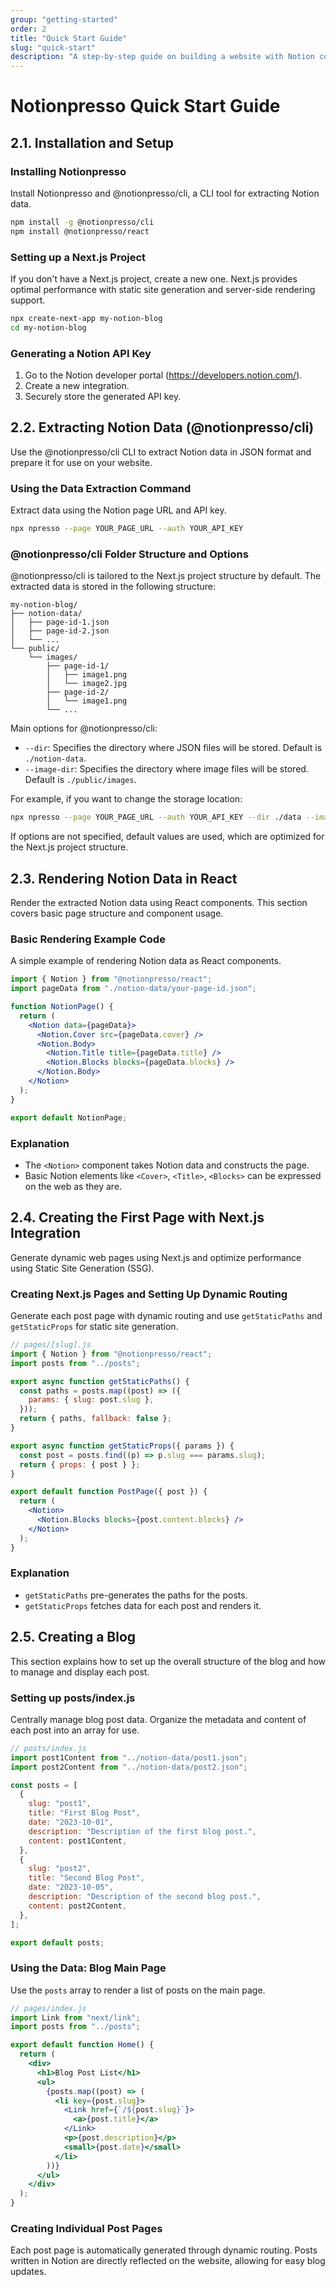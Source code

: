 ```yaml
---
group: "getting-started"
order: 2
title: "Quick Start Guide"
slug: "quick-start"
description: "A step-by-step guide on building a website with Notion content using Notionpresso."
---
```


# Notionpresso Quick Start Guide

## 2.1. Installation and Setup

### Installing Notionpresso

Install Notionpresso and @notionpresso/cli, a CLI tool for extracting Notion data.

```bash
npm install -g @notionpresso/cli
npm install @notionpresso/react
```

### Setting up a Next.js Project

If you don't have a Next.js project, create a new one. Next.js provides optimal performance with static site generation and server-side rendering support.

```bash
npx create-next-app my-notion-blog
cd my-notion-blog
```

### Generating a Notion API Key

1. Go to the Notion developer portal (https://developers.notion.com/).
2. Create a new integration.
3. Securely store the generated API key.

## 2.2. Extracting Notion Data (@notionpresso/cli)

Use the @notionpresso/cli CLI to extract Notion data in JSON format and prepare it for use on your website.

### Using the Data Extraction Command

Extract data using the Notion page URL and API key.

```bash
npx npresso --page YOUR_PAGE_URL --auth YOUR_API_KEY
```

### @notionpresso/cli Folder Structure and Options

@notionpresso/cli is tailored to the Next.js project structure by default. The extracted data is stored in the following structure:

```
my-notion-blog/
├── notion-data/
│   ├── page-id-1.json
│   ├── page-id-2.json
│   └── ...
└── public/
    └── images/
        ├── page-id-1/
        │   ├── image1.png
        │   └── image2.jpg
        ├── page-id-2/
        │   └── image1.png
        └── ...
```

Main options for @notionpresso/cli:

- `--dir`: Specifies the directory where JSON files will be stored. Default is `./notion-data`.
- `--image-dir`: Specifies the directory where image files will be stored. Default is `./public/images`.

For example, if you want to change the storage location:

```bash
npx npresso --page YOUR_PAGE_URL --auth YOUR_API_KEY --dir ./data --image-dir ./public/assets/images
```

If options are not specified, default values are used, which are optimized for the Next.js project structure.

## 2.3. Rendering Notion Data in React

Render the extracted Notion data using React components. This section covers basic page structure and component usage.

### Basic Rendering Example Code

A simple example of rendering Notion data as React components.

```jsx
import { Notion } from "@notionpresso/react";
import pageData from "./notion-data/your-page-id.json";

function NotionPage() {
  return (
    <Notion data={pageData}>
      <Notion.Cover src={pageData.cover} />
      <Notion.Body>
        <Notion.Title title={pageData.title} />
        <Notion.Blocks blocks={pageData.blocks} />
      </Notion.Body>
    </Notion>
  );
}

export default NotionPage;
```

### Explanation

- The `<Notion>` component takes Notion data and constructs the page.
- Basic Notion elements like `<Cover>`, `<Title>`, `<Blocks>` can be expressed on the web as they are.

## 2.4. Creating the First Page with Next.js Integration

Generate dynamic web pages using Next.js and optimize performance using Static Site Generation (SSG).

### Creating Next.js Pages and Setting Up Dynamic Routing

Generate each post page with dynamic routing and use `getStaticPaths` and `getStaticProps` for static site generation.

```jsx
// pages/[slug].js
import { Notion } from "@notionpresso/react";
import posts from "../posts";

export async function getStaticPaths() {
  const paths = posts.map((post) => ({
    params: { slug: post.slug },
  }));
  return { paths, fallback: false };
}

export async function getStaticProps({ params }) {
  const post = posts.find((p) => p.slug === params.slug);
  return { props: { post } };
}

export default function PostPage({ post }) {
  return (
    <Notion>
      <Notion.Blocks blocks={post.content.blocks} />
    </Notion>
  );
}
```

### Explanation

- `getStaticPaths` pre-generates the paths for the posts.
- `getStaticProps` fetches data for each post and renders it.

## 2.5. Creating a Blog

This section explains how to set up the overall structure of the blog and how to manage and display each post.

### Setting up posts/index.js

Centrally manage blog post data. Organize the metadata and content of each post into an array for use.

```javascript
// posts/index.js
import post1Content from "../notion-data/post1.json";
import post2Content from "../notion-data/post2.json";

const posts = [
  {
    slug: "post1",
    title: "First Blog Post",
    date: "2023-10-01",
    description: "Description of the first blog post.",
    content: post1Content,
  },
  {
    slug: "post2",
    title: "Second Blog Post",
    date: "2023-10-05",
    description: "Description of the second blog post.",
    content: post2Content,
  },
];

export default posts;
```

### Using the Data: Blog Main Page

Use the `posts` array to render a list of posts on the main page.

```jsx
// pages/index.js
import Link from "next/link";
import posts from "../posts";

export default function Home() {
  return (
    <div>
      <h1>Blog Post List</h1>
      <ul>
        {posts.map((post) => (
          <li key={post.slug}>
            <Link href={`/${post.slug}`}>
              <a>{post.title}</a>
            </Link>
            <p>{post.description}</p>
            <small>{post.date}</small>
          </li>
        ))}
      </ul>
    </div>
  );
}
```

### Creating Individual Post Pages

Each post page is automatically generated through dynamic routing. Posts written in Notion are directly reflected on the website, allowing for easy blog updates.

